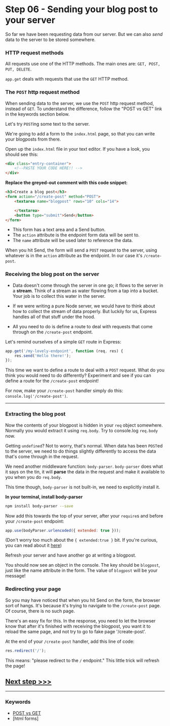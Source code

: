# Step 06 - Sending your blog post to your server

So far we have been requesting data from our server.  But we can also *send* data to the server to be stored somewhere.  

### HTTP request methods
All requests use one of the HTTP methods. The main ones are: `GET, POST, PUT, DELETE`.


`app.get` deals with requests that use the `GET` HTTP method.  

### The `POST` http request method

When sending data to the server, we use the `POST` http request method, instead of `GET`.  To understand the difference, follow the "POST vs GET" link in the keywords section below.

Let's try `POST`ing some text to the server.

We're going to add a form to the `index.html` page, so that you can write your blogposts from there.

Open up the `index.html` file in your text editor.  If you have a look, you should see this:

```html
<div class="entry-container">
    <!--PASTE YOUR CODE HERE!! -->
</div>
```

**Replace the greyed-out comment with this code snippet:**

```html
<h3>Create a blog post</h3>
<form action="/create-post" method="POST">
    <textarea name="blogpost" rows="10" cols="14">

    </textarea>
    <button type="submit">Send</button>
</form>
```

* This form has a text area and a Send button.  
* The `action` attribute is the endpoint form data will be sent to.
* The `name` attribute will be used later to reference the data.

When you hit Send, the form will send a `POST` request to the server, using whatever is in the `action` attribute as the endpoint.  In our case it's `/create-post`.

### Receiving the blog post on the server

* Data doesn't come through the server in one go; it flows to the server in a **stream**.  Think of a stream as water flowing from a tap into a bucket.  Your job is to collect this water in the server.

* If we were writing a pure Node server, we would have to think about how to collect the stream of data properly.  But luckily for us, Express handles all of that stuff under the hood.  

* All you need to do is define a route to deal with requests that come through on the `/create-post` endpoint.

Let's remind ourselves of a simple `GET` route in Express:
```js
app.get('/my-lovely-endpoint', function (req, res) {
    res.send('Hello there!');
});
```

This time we want to define a route to deal with a `POST` request.  What do you think you would need to do differently?  Experiment and see if you can define a route for the `/create-post` endpoint!

For now, make your `/create-post` handler simply do this: `console.log('/create-post')`.

---

### Extracting the blog post

Now the contents of your blogpost is hidden in your `req` object somewhere.  Normally you would extract it using `req.body`.  Try to console.log `req.body` now.

Getting `undefined`?  Not to worry, that's normal.  When data has been `POST`ed to the server, we need to do things slightly differently to access the data that's come through in the request.

We need another middleware function: `body-parser`.  `body-parser` does what it says on the tin, it will **parse** the data in the request and make it available to you when you do `req.body`.

This time though, `body-parser` is not built-in, we need to explicitly install it.

**In your terminal, install body-parser**
```bash
npm install body-parser --save
```

Now add this towards the top of your server, after your `require`s and before your `/create-post` endpoint:
```js
app.use(bodyParser.urlencoded({ extended: true }));

```
(Don't worry too much about the `{ extended:true }` bit.  If you're curious, you can read about it [here](https://www.npmjs.com/package/body-parser#bodyparserurlencodedoptions))

Refresh your server and have another go at writing a blogpost.

You should now see an object in the console.  The key should be `blogpost`, just like the name attribute in the form.  The value of `blogpost` will be your message!


### Redirecting your page

So you may have noticed that when you hit Send on the form, the browser sort of hangs.  It's because it's trying to navigate to the `/create-post` page.  Of course, there is no such page.

There's an easy fix for this.  In the response, you need to let the browser know that after it's finished with receiving the blogpost, you want it to reload the same page, and not try to go to fake page '/create-post'.  

At the end of your `/create-post` handler, add this line of code:

```js
res.redirect('/');
```

This means: "please redirect to the `/` endpoint."  This little trick will refresh the page!
## [**Next step >>>**](step7.md)

---
### Keywords
* [POST vs GET](http://www.w3schools.com/tags/ref_httpmethods.asp)
* [html forms]
